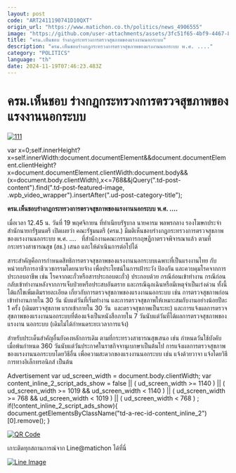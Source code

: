 ```yaml
---
layout: post
code: "ART2411190741D10QXT"
origin_url: "https://www.matichon.co.th/politics/news_4906555"
image: "https://github.com/user-attachments/assets/3fc51f65-4bf9-4467-8df5-a74f6a3c875a"
title: "ครม.เห็นชอบ ร่างกฎกระทรวงการตรวจสุขภาพของแรงงานนอกระบบ"
description: "ครม.เห็นชอบร่างกฎกระทรวงการตรวจสุขภาพของแรงงานนอกระบบ พ.ศ. ...."
category: "POLITICS"
language: "th"
date: 2024-11-19T07:46:23.483Z
---
```


# ครม.เห็นชอบ ร่างกฎกระทรวงการตรวจสุขภาพของแรงงานนอกระบบ

[![](https://www.matichon.co.th/wp-content/uploads/2024/11/111-12.png "111")](https://www.matichon.co.th/wp-content/uploads/2024/11/111-12.png)

var x=0;self.innerHeight?x=self.innerWidth:document.documentElement&&document.documentElement.clientHeight?x=document.documentElement.clientWidth:document.body&&(x=document.body.clientWidth),x<=768&&jQuery(".td-post-content").find(".td-post-featured-image, .wpb\_video\_wrapper").insertAfter(".ud-post-category-title");

**ครม.เห็นชอบร่างกฎกระทรวงการตรวจสุขภาพของแรงงานนอกระบบ พ.ศ. ….**

เมื่อเวลา 12.45 น. วันที่ 19 พฤศจิกายน ที่ทำเนียบรัฐบาล นายคารม พลพรกลาง รองโฆษกประจำสำนักนายกรัฐมนตรี เปิดเผยว่า คณะรัฐมนตรี (ครม.) มีมติเห็นชอบร่างกฎกระทรวงการตรวจสุขภาพของแรงงานนอกระบบ พ.ศ. ….   ที่สำนักงานคณะกรรมการกฤษฎีกาตรวจพิจารณาแล้ว ตามที่กระทรวงสาธารณสุข (สธ.) เสนอ และให้ดำเนินการต่อไปได้

สาระสำคัญคือการกําหนดสิทธิการตรวจสุขภาพของแรงงานนอกระบบเฉพาะที่เป็นแรงงานไทย กับหน่วยบริการอาชีวเวชกรรมโดยนายจ้าง เพื่อประโยชน์ในการเฝ้าระวัง ป้องกัน และควบคุมโรคจากการประกอบอาชีพ เช่น โรคจากตะกั่วหรือสารประกอบตะกั่ว) ประกอบด้วย กรณีก่อนเข้าทํางาน กรณีก่อนกลับเข้าทํางานหลังจากการเจ็บป่วยหรือประสบอันตราย และกรณีฉุกเฉินหรือมีเหตุจําเป็นเร่งด่วน ทั้งนี้ ได้แก้ไขเพิ่มเติมรายละเอียด เกี่ยวกับการตรวจสุขภาพของแรงงานนอกระบบ เช่น การตรวจสุขภาพก่อนเข้าทํางานภายใน 30 วัน นับแต่วันที่เริ่มทํางาน และการตรวจสุขภาพให้เหมาะสมกับงานอย่างน้อยปีละ 1 ครั้ง (เดิมตรวจสุขภาพ แรกเข้าภายใน 30 วัน  และตรวจสุขภาพเป็นระยะ) และการแจ้งผลการตรวจสุขภาพของแรงงานนอกระบบที่ต้องแจ้งเป็นหนังสือภายใน 7 วันนับแต่วันที่ได้ผลการตรวจสุขภาพของแรงงาน นอกระบบ (เดิมไม่ได้กําหนดระยะเวลาการแจ้ง)

สําหรับประเด็นสําคัญอื่นยังคงหลักการเดิม ตามที่กระทรวงสาธารณสุขเสนอ เช่น กําหนดวันใช้บังคับเมื่อพ้นกําหนด 360 วันนับแต่วันประกาศในราชกิจจานุเบกษาเป็นต้นไป การแจ้งผลการตรวจสุขภาพของแรงงานนอกระบบโดยวิธีอื่น เพื่อความสะดวกของแรงงานนอกระบบ เช่น แจ้งด้วยวาจา แจ้งโดยวิธีการทางอิเล็กทรอนิกส์ เป็นต้น

Advertisement var ud\_screen\_width = document.body.clientWidth; var content\_inline\_2\_script\_ads\_show = false || ( ud\_screen\_width >= 1140 ) || ( ud\_screen\_width >= 1019 && ud\_screen\_width < 1140 ) || ( ud\_screen\_width >= 768 && ud\_screen\_width < 1019 ) || ( ud\_screen\_width < 768 ) ; if(!content\_inline\_2\_script\_ads\_show){ document.getElementsByClassName("td-a-rec-id-content\_inline\_2")\[0\].remove(); }

[![QR Code](https://www.matichon.co.th/wp-content/uploads/2023/07/wob1371z.jpg)](https://lin.ee/ht0nDxX)

เกาะติดทุกสถานการณ์จาก Line@matichon ได้ที่นี่

[![Line Image](https://www.matichon.co.th/wp-content/uploads/2023/07/th.png)](https://lin.ee/ht0nDxX)
